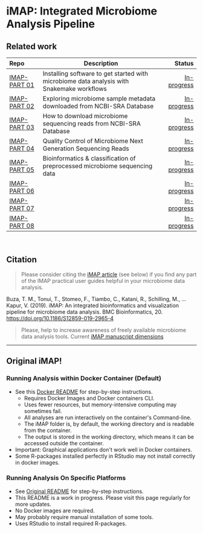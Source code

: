 # iMAP: Integrated Microbiome Analysis Pipeline

## Related work

| Repo | Description | Status |
|:-----------------------|----------------------------------|--------------:|
| [IMAP-PART 01](https://github.com/tmbuza/imap-software-requirements/) | Installing software to get started with microbiome data analysis with Snakemake workflows | [In-progress](https://tmbuza.github.io/imap-software-requirements/) |
| [IMAP-PART 02](https://github.com/tmbuza/imap-sample-metadata/) | Exploring microbiome sample metadata downloaded from NCBI-SRA Database | [In-progress](https://tmbuza.github.io/imap-sample-metadata/) |
| [IMAP-PART 03](https://github.com/tmbuza/imap-download-sra-reads/) | How to download microbiome sequencing reads from NCBI-SRA Database | [In-progress](https://tmbuza.github.io/imap-download-sra-reads/) |
| [IMAP-PART 04](https://github.com/tmbuza/imap-read-quality-control/) | Quality Control of Microbiome Next Generation Sequencing Reads | [In-progress](https://tmbuza.github.io/imap-read-quality-control/) |
| [IMAP-PART 05](https://github.com/tmbuza/imap-bioinformatics-analysis/) | Bioinformatics & classification of preprocessed microbiome sequencing data | [In-progress](https://tmbuza.github.io/imap-bioinformatics-analysis/) |
| [IMAP-PART 06](https://github.com/tmbuza//) |  | [In-progress](https://tmbuza.github.io//) |
| [IMAP-PART 07](https://github.com/tmbuza//) |  | [In-progress](https://tmbuza.github.io//) |
| [IMAP-PART 08](https://github.com/tmbuza//) |  | [In-progress](https://tmbuza.github.io//) |



<br>

## Citation
> Please consider citing the [iMAP article](https://rdcu.be/b5iVj) (see below) if you find any part of the IMAP practical user guides helpful in your microbiome data analysis.

Buza, T. M., Tonui, T., Stomeo, F., Tiambo, C., Katani, R., Schilling, M., … Kapur, V. (2019). iMAP: An integrated bioinformatics and visualization pipeline for microbiome data analysis. BMC Bioinformatics, 20. https://doi.org/10.1186/S12859-019-2965-4

> Please, help to increase awareness of freely available microbiome data analysis tools.
Current [iMAP manuscript dimensions](https://badge.dimensions.ai/details/id/pub.1117740326)


<hr>


## Original iMAP!

### Running Analysis within Docker Container (Default)
* See this [Docker README](https://github.com/tmbuza/iMAP/blob/master/README0.md) for step-by-step instructions.
	* Requires Docker Images and Docker containers CLI.
	* Uses fewer resources, but memory-intensive computing may sometimes fail.
	* All analyses are run interactively on the container's Command-line.
	* The iMAP folder is, by default, the working directory and is readable from the container.
	* The output is stored in the working directory, which means it can be accessed outside the container.
* Important: Graphical applications don't work well in Docker containers. 
* Some R-packages installed perfectly in RStudio may not install correctly in docker images.


### Running Analysis On Specific Platforms
* See [Original README](https://github.com/tmbuza/iMAP/blob/master/_README.md) for step-by-step instructions.
* This README is a work in progress. Please visit this page regularly for more updates.
* No Docker images are required.
* May probably require manual installation of some tools.
* Uses RStudio to install required R-packages.

